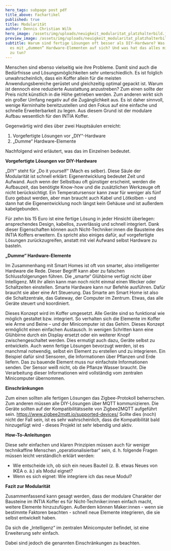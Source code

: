 ```yaml
---
hero_tags: subpage post pdf
title_above: Fachartikel
published: true
title: Modularität
author: Dennis Christian Wilk
hero_image: /assets/img/uploads/neuigkeit_modularitat_platzhalterbild.jpg
preview_image: /assets/img/uploads/neuigkeit_modularitat_platzhalterbild.jpg
subtitle: Warum sind fertige Lösungen oft besser als DIY-Hardware? Was hat
  es mit „dummen“ Hardware-Elementen auf sich? Und was hat das alles mit Modularität
  zu tun?
---
```


<!--StartFragment-->

Menschen sind ebenso vielseitig wie ihre Probleme. Damit sind auch die Bedürfnisse und Lösungsmöglichkeiten sehr unterschiedlich. Es ist folglich unwahrscheinlich, dass ein Koffer allein für die meisten Anwendungsbereiche gerüstet und gleichzeitig optimal gepackt ist. Warum ist dennoch eine reduzierte Ausstattung anzustreben? Zum einen sollte der Preis nicht künstlich in die Höhe getrieben werden. Zum anderen wirkt sich ein großer Umfang negativ auf die Zugänglichkeit aus. Es ist daher sinnvoll, wenige Kerninhalte bereitzustellen und den Fokus auf eine einfache und schnelle Erweiterbarkeit zu legen. Aus diesem Grund ist der modulare Aufbau wesentlich für den INTIA Koffer.

Gegenwärtig wird dies über zwei Hauptsäulen erreicht:

1. Vorgefertigte Lösungen vor „DIY“-Hardware
2. „Dumme“ Hardware-Elemente

Nachfolgend wird erläutert, was das im Einzelnen bedeutet.

**Vorgefertigte Lösungen vor DIY-Hardware**

„DIY“ steht für „Do it yourself“ (Mach es selber). Diese Säule der Modularität ist schnell erklärt: Eigenentwicklung bedeutet Zeit und Aufwand. Auch wenn der Selbstbau oft günstiger erscheint, werden die Aufbauzeit, das benötigte Know-how und die zusätzlichen Werkzeuge oft nicht berücksichtigt. Ein Temperatursensor kann zwar für weniger als fünf Euro gebaut werden, aber man braucht auch Kabel und Lötkolben - und dann hat die Eigenentwicklung noch längst kein Gehäuse und ist außerdem kabelgebunden.

Für zehn bis 15 Euro ist eine fertige Lösung in jeder Hinsicht überlegen: ansprechendes Design, kabellos, zuverlässig und schnell integriert. Dank dieser Eigenschaften können auch Nicht-Techniker:innen die Bausteine des INTIA Koffers erweitern. Es spricht also einiges dafür, auf vorgefertigte Lösungen zurückzugreifen, anstatt mit viel Aufwand selbst Hardware zu basteln.


**„Dumme“ Hardware-Elemente**

Im Zusammenhang mit Smart Homes ist oft von smarter, also intelligenter Hardware die Rede. Dieser Begriff kann aber zu falschen Schlussfolgerungen führen. Die „smarte“ Glühbirne verfügt nicht über Intelligenz. Mit ihr allein kann man noch nicht einmal einen Wecker oder Schaltzeiten einstellen. Smarte Hardware kann nur Befehle ausführen. Dafür braucht sie aber eine Art Steuerung. Das Smarte am Smart Home ist also die Schaltzentrale, das Gateway, der Computer im Zentrum. Etwas, das alle Geräte steuert und koordiniert.

Dieses Konzept wird im Koffer umgesetzt. Alle Geräte sind so funktional wie möglich gestaltet bzw. integriert. So verhalten sich die Elemente im Koffer wie Arme und Beine – und der Minicomputer ist das Gehirn. Dieses Konzept ermöglicht einen einfachen Austausch. In wenigen Schritten kann eine Glühbirne durch ein Display ersetzt oder ein weiterer Knopf zwischengeschaltet werden. Dies ermutigt auch dazu, Geräte selbst zu entwickeln. Auch wenn fertige Lösungen bevorzugt werden, ist es manchmal notwendig, selbst ein Element zu erstellen und zu integrieren. Ein Beispiel dafür sind Sensoren, die Informationen über Pflanzen und Erde liefern. Das zu bauende Element muss nur einfachste Informationen senden. Der Sensor weiß nicht, ob die Pflanze Wasser braucht. Die Verarbeitung dieser Informationen wird vollständig vom zentralen Minicomputer übernommen.

**Einschränkungen**

Zum einen sollten alle fertigen Lösungen das Zigbee-Protokoll beherrschen. Zum anderen müssen alle DIY-Lösungen über MQTT kommunizieren. Die Geräte sollten auf der Kompatibilitätsseite von Zigbee2MQTT aufgeführt sein. <https://www.zigbee2mqtt.io/supported-devices/> Sollte dies (noch) nicht der Fall sein, ist es sehr wahrscheinlich, dass die Kompatibilität bald hinzugefügt wird - dieses Projekt ist sehr lebendig und aktiv. 

**How-To-Anleitungen**

Diese sehr einfachen und klaren Prinzipien müssen auch für weniger technikaffine Menschen „operationalisierbar“ sein, d. h. folgende Fragen müssen leicht verständlich erklärt werden:

- Wie entscheide ich, ob sich ein neues Bauteil (z. B. etwas Neues von IKEA o. ä.) als Modul eignet?
- Wenn es sich eignet: Wie integriere ich das neue Modul?


**Fazit zur Modularität**

Zusammenfassend kann gesagt werden, dass der modulare Charakter der Bausteine im INTIA Koffer es für Nicht-Techniker:innen einfach macht, weitere Elemente hinzuzufügen. Außerdem können Maker:innen - wenn sie bestimmte Faktoren beachten - schnell neue Elemente integrieren, die sie selbst entwickelt haben.

Da sich die „Intelligenz“ im zentralen Minicomputer befindet, ist eine Erweiterung sehr einfach.

Dabei sind jedoch die genannten Einschränkungen zu beachten.


<!--EndFragment-->
